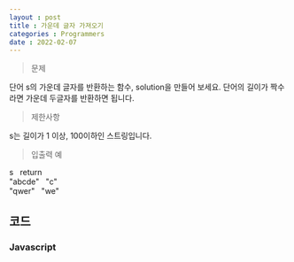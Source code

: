 ```yaml
---
layout : post
title : 가운데 글자 가져오기
categories : Programmers
date : 2022-02-07
---
```

> 문제<br>

단어 s의 가운데 글자를 반환하는 함수, solution을 만들어 보세요.
단어의 길이가 짝수라면 가운데 두글자를 반환하면 됩니다.

> 제한사항<br>

s는 길이가 1 이상, 100이하인 스트링입니다.

> 입출력 예<br>

s &nbsp; return<br>
"abcde"	&nbsp; "c"<br>
"qwer" &nbsp; "we"<br>

## 코드
### Javascript

<script src="https://gist.github.com/kwontaehoon/fd3371c0089af30ae1051ef8019dc677.js"></script>
